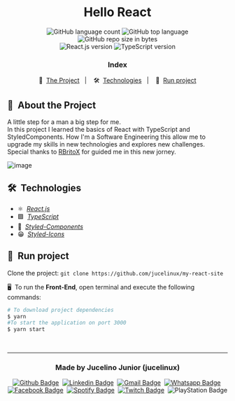 <h1 align="center"> Hello React </h1>

<div align="center">
  <img alt="GitHub language count" src="https://img.shields.io/github/languages/count/jucelinux/my-react-site?color=yellow">

  <img alt="GitHub top language" src="https://img.shields.io/github/languages/top/jucelinux/my-react-site?color=yellow">

  <img alt="GitHub repo size in bytes" src="https://img.shields.io/github/repo-size/jucelinux/my-react-site?color=yellow">

  <br>

  <img alt="React.js version" src="https://img.shields.io/badge/React.js-v16.13.1-60dafb?style=flat&logoColor=60dafb&logo=react">

  <img alt="TypeScript version" src="https://img.shields.io/badge/TypeScript-v3.7.2-007acc?style=flat&logoColor=007acc&logo=typescript">
</div>

<h3 align="center">
  Index
</h3>

<p align="center">
  📝&nbsp; <a href="#-about-the-project">The Project</a>&nbsp;&nbsp;&nbsp;|&nbsp;&nbsp;&nbsp;
  🛠&nbsp; <a href="#-technologies">Technologies</a>&nbsp;&nbsp;&nbsp;|&nbsp;&nbsp;&nbsp;
  🏁&nbsp; <a href="#-run-project">Run project</a>
</p>

## 📝&nbsp; About the Project
A little step for a man a big step for me.
<br/>
In this project I learned the basics of React with TypeScript and StyledComponents. How I'm a Software Engineering this allow me to upgrade my skills in new technologies and explores new challenges.
<br/>
Special thanks to [RBritoX](https://github.com/RBritoX) for guided me in this new jorney.

![image](https://user-images.githubusercontent.com/3596584/92188092-03568a00-ee32-11ea-9650-595f3539c8fb.png)

## 🛠&nbsp; Technologies
- ⚛️&nbsp; *[React.js](https://reactjs.org/)*
- 🟪&nbsp; *[TypeScript](https://www.typescriptlang.org/)*
- 💅&nbsp; *[Styled-Components](https://styled-components.com/)*
- 😁&nbsp; *[Styled-Icons](https://styled-icons.js.org/)*

## 🏁&nbsp; Run project
Clone the project: `git clone https://github.com/jucelinux/my-react-site`

🖥&nbsp; To run the **Front-End**, open terminal and execute the following commands:
````zsh
# To download project dependencies
$ yarn
#To start the application on port 3000
$ yarn start
````


<br>

---

<h3 align="center">
  Made by Jucelino Junior (jucelinux)
</h3>

<div align="center">

  [![Github Badge](https://img.shields.io/badge/-Github-242A2D?style=flat&logo=Github&logoColor=white&link=https://github.com/jucelinux)](https://github.com/jucelinux)&nbsp;
  [![Linkedin Badge](https://img.shields.io/badge/-LinkedIn-0077B5?style=flat&logo=Linkedin&logoColor=white&link=https://www.linkedin.com/in/jucelino-junior-80a23223/)](https://www.linkedin.com/in/jucelino-junior-80a23223/)&nbsp;
  [![Gmail Badge](https://img.shields.io/badge/-Gmail-c5392a?style=flat&logo=Gmail&logoColor=white&link=mailto:jucelino.qjr@gmail.com)](mailto:jucelino.qjr@gmail.com)&nbsp;
  [![Whatsapp Badge](https://img.shields.io/badge/-Whatsapp-2DB540?style=flat&labelColor=whatsapp&logo=whatsapp&logoColor=white&link=https://api.whatsapp.com/send?phone=5511941492703&text=Olá%20Jucelino!%20Vi%20seu%20perfil%20no%20Github%20e%20gostaria%20de%20entrar%20em%20contato%20com%20você)](https://api.whatsapp.com/send?phone=5511941492703&text=Olá%20Jucelino!%20Vi%20seu%20perfil%20no%20Github%20e%20gostaria%20de%20entrar%20em%20contato%20com%20você)&nbsp;
  [![Facebook Badge](https://img.shields.io/badge/-Facebook-1778F2?style=flat&logo=Facebook&logoColor=white&link=https://www.facebook.com/jucelinux.junior)](https://www.facebook.com/jucelinux.junior)&nbsp;
  [![Spotify Badge](https://img.shields.io/badge/-Spotify-1ED561?style=flat&logo=Spotify&logoColor=white&link=https://open.spotify.com/user/jucelinux1?si=_qP5ahrUS0aMlgefqAKJAg)](https://open.spotify.com/user/jucelinux1?si=_qP5ahrUS0aMlgefqAKJAg)&nbsp;
  [![Twitch Badge](https://img.shields.io/badge/-Twitch-9146FF?style=flat&logo=Twitch&logoColor=white&link=https://www.twitch.tv/jucelinux)](https://www.twitch.tv/jucelinux)&nbsp;
  ![PlayStation Badge](https://img.shields.io/badge/-PSN:juninhuking-1057A1?style=flat&logo=PlayStation&logoColor=white)
</div>
